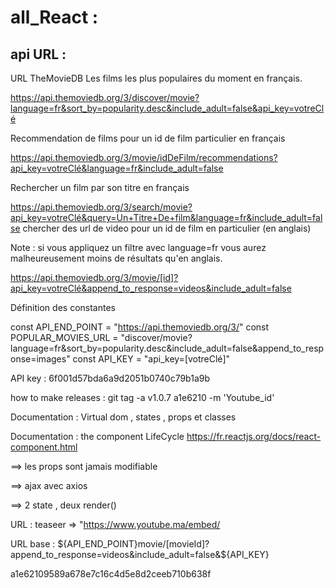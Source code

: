 # all_React :
## api URL : 
URL TheMovieDB
Les films les plus populaires du moment en français.

https://api.themoviedb.org/3/discover/movie?language=fr&sort_by=popularity.desc&include_adult=false&api_key=votreClé

Recommendation de films pour un id de film particulier en français

https://api.themoviedb.org/3/movie/idDeFilm/recommendations?api_key=votreClé&language=fr&include_adult=false

Rechercher un film par son titre en français

https://api.themoviedb.org/3/search/movie?api_key=votreClé&query=Un+Titre+De+film&language=fr&include_adult=false
chercher des url de video pour un id de film en particulier (en anglais)

Note : si vous appliquez un filtre avec language=fr vous aurez malheureusement moins de résultats qu'en anglais.

https://api.themoviedb.org/3/movie/[id]?api_key=votreClé&append_to_response=videos&include_adult=false

Définition des constantes

const API_END_POINT = "https://api.themoviedb.org/3/"
const POPULAR_MOVIES_URL = "discover/movie?language=fr&sort_by=popularity.desc&include_adult=false&append_to_response=images"
const API_KEY = "api_key=[votreClé]"

API key : 6f001d57bda6a9d2051b0740c79b1a9b

how to make releases :  git tag -a v1.0.7 a1e6210 -m 'Youtube_id'

Documentation : Virtual dom , states , props et classes 

Documentation : the component LifeCycle https://fr.reactjs.org/docs/react-component.html


==> les props sont jamais modifiable

==> ajax avec axios

==> 2 state , deux render()


URL : teaseer => "https://www.youtube.ma/embed/

URL base : ${API_END_POINT}movie/[movieId]?append_to_response=videos&include_adult=false&${API_KEY}


a1e62109589a678e7c16c4d5e8d2ceeb710b638f
